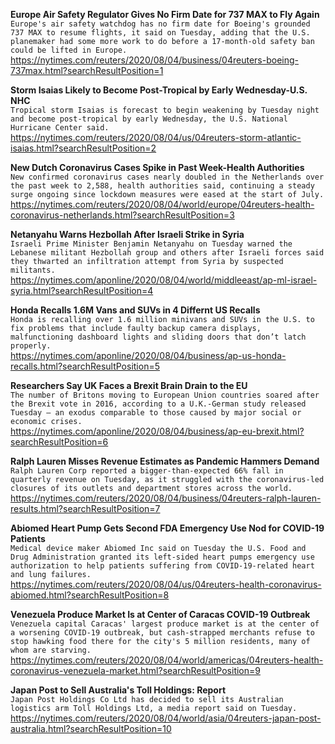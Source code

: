 **Europe Air Safety Regulator Gives No Firm Date for 737 MAX to Fly Again**\
`Europe's air safety watchdog has no firm date for Boeing's grounded 737 MAX to resume flights, it said on Tuesday, adding that the U.S. planemaker had some more work to do before a 17-month-old safety ban could be lifted in Europe.`\
https://nytimes.com/reuters/2020/08/04/business/04reuters-boeing-737max.html?searchResultPosition=1

**Storm Isaias Likely to Become Post-Tropical by Early Wednesday-U.S. NHC**\
`Tropical storm Isaias is forecast to begin weakening by Tuesday night and become post-tropical by early Wednesday, the U.S. National Hurricane Center said.`\
https://nytimes.com/reuters/2020/08/04/us/04reuters-storm-atlantic-isaias.html?searchResultPosition=2

**New Dutch Coronavirus Cases Spike in Past Week-Health Authorities**\
`New confirmed coronavirus cases nearly doubled in the Netherlands over the past week to 2,588, health authorities said, continuing a steady surge ongoing since lockdown measures were eased at the start of July.`\
https://nytimes.com/reuters/2020/08/04/world/europe/04reuters-health-coronavirus-netherlands.html?searchResultPosition=3

**Netanyahu Warns Hezbollah After Israeli Strike in Syria**\
`Israeli Prime Minister Benjamin Netanyahu on Tuesday warned the Lebanese militant Hezbollah group and others after Israeli forces said they thwarted an infiltration attempt from Syria by suspected militants. `\
https://nytimes.com/aponline/2020/08/04/world/middleeast/ap-ml-israel-syria.html?searchResultPosition=4

**Honda Recalls 1.6M Vans and SUVs in 4 Differnt US Recalls**\
`Honda is recalling over 1.6 million minivans and SUVs in the U.S. to fix problems that include faulty backup camera displays, malfunctioning dashboard lights and sliding doors that don’t latch properly.`\
https://nytimes.com/aponline/2020/08/04/business/ap-us-honda-recalls.html?searchResultPosition=5

**Researchers Say UK Faces a Brexit Brain Drain to the EU**\
`The number of Britons moving to European Union countries soared after the Brexit vote in 2016, according to a U.K.-German study released Tuesday — an exodus comparable to those caused by major social or economic crises.`\
https://nytimes.com/aponline/2020/08/04/business/ap-eu-brexit.html?searchResultPosition=6

**Ralph Lauren Misses Revenue Estimates as Pandemic Hammers Demand**\
`Ralph Lauren Corp reported a bigger-than-expected 66% fall in quarterly revenue on Tuesday, as it struggled with the coronavirus-led closures of its outlets and department stores across the world.`\
https://nytimes.com/reuters/2020/08/04/business/04reuters-ralph-lauren-results.html?searchResultPosition=7

**Abiomed Heart Pump Gets Second FDA Emergency Use Nod for COVID-19 Patients**\
`Medical device maker Abiomed Inc said on Tuesday the U.S. Food and Drug Administration granted its left-sided heart pumps emergency use authorization to help patients suffering from COVID-19-related heart and lung failures.`\
https://nytimes.com/reuters/2020/08/04/us/04reuters-health-coronavirus-abiomed.html?searchResultPosition=8

**Venezuela Produce Market Is at Center of Caracas COVID-19 Outbreak**\
`Venezuela capital Caracas' largest produce market is at the center of a worsening COVID-19 outbreak, but cash-strapped merchants refuse to stop hawking food there for the city's 5 million residents, many of whom are starving.`\
https://nytimes.com/reuters/2020/08/04/world/americas/04reuters-health-coronavirus-venezuela-market.html?searchResultPosition=9

**Japan Post to Sell Australia's Toll Holdings: Report**\
`Japan Post Holdings Co Ltd has decided to sell its Australian logistics arm Toll Holdings Ltd, a media report said on Tuesday.`\
https://nytimes.com/reuters/2020/08/04/world/asia/04reuters-japan-post-australia.html?searchResultPosition=10

